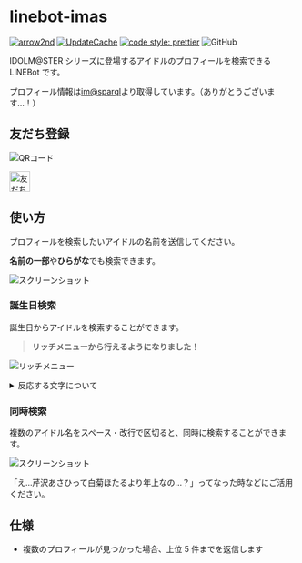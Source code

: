 # linebot-imas

[![arrow2nd](https://circleci.com/gh/arrow2nd/linebot-imas.svg?style=shield)](https://circleci.com/gh/arrow2nd/linebot-imas/tree/master)
[![UpdateCache](https://github.com/arrow2nd/linebot-imas/actions/workflows/update-cache.yaml/badge.svg)](https://github.com/arrow2nd/linebot-imas/actions/workflows/update-cache.yaml)
[![code style: prettier](https://img.shields.io/badge/code_style-prettier-ff69b4.svg?style=flat)](https://github.com/prettier/prettier)
![GitHub](https://img.shields.io/github/license/arrow2nd/linebot-imas)

IDOLM@STER シリーズに登場するアイドルのプロフィールを検索できる LINEBot です。

プロフィール情報は[im@sparql](https://sparql.crssnky.xyz/imas/)より取得しています。（ありがとうございます…！）

## 友だち登録

![QRコード](https://user-images.githubusercontent.com/44780846/78094124-bac41c00-740e-11ea-9c0c-0a3704e44e31.png)

<a href="https://lin.ee/gsEi1Ik"><img src="https://scdn.line-apps.com/n/line_add_friends/btn/ja.png" alt="友だち追加" height="36" border="0"></a>

## 使い方

プロフィールを検索したいアイドルの名前を送信してください。

**名前の一部**や**ひらがな**でも検索できます。

![スクリーンショット](https://user-images.githubusercontent.com/44780846/130342672-dcc586d2-868d-49c2-8a68-dcd7dce3f3bd.png)

### 誕生日検索

誕生日からアイドルを検索することができます。

> **リッチメニューから行えるようになりました！**

![リッチメニュー](https://user-images.githubusercontent.com/44780846/101235459-241dcc80-370c-11eb-9689-917b0a01183f.png)

<details>
<summary>反応する文字について</summary>

- 「昨日・今日・明日」と「誕生日」を含む文を送ると、その日が誕生日のアイドルのプロフィールを検索します。

- 「月/日」の形で日付を送ると、その日が誕生日のアイドルのプロフィールを検索します。（例: 7/7）

</details>

### 同時検索

複数のアイドル名をスペース・改行で区切ると、同時に検索することができます。

![スクリーンショット](https://user-images.githubusercontent.com/44780846/130342691-d22ad2d4-f09e-48bc-bf5c-555d88d8a789.png)

「え...芹沢あさひって白菊ほたるより年上なの...？」ってなった時などにご活用ください。

## 仕様

- 複数のプロフィールが見つかった場合、上位 5 件までを返信します
